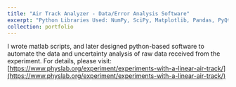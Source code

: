 ```yaml
---
title: "Air Track Analyzer - Data/Error Analysis Software"
excerpt: "Python Libraries Used: NumPy, SciPy, Matplotlib, Pandas, PyQt <br/><img src='/images/airtrack.png'>"
collection: portfolio
---
```


I wrote matlab scripts, and later designed python-based software to automate the data and uncertainty analysis of raw data received from the experiment. For details, please visit: [https://www.physlab.org/experiment/experiments-with-a-linear-air-track/](https://www.physlab.org/experiment/experiments-with-a-linear-air-track/)

